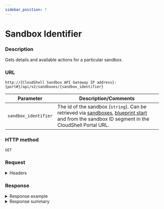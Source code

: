 ```yaml
---
sidebar_position: 7
---
```


# Sandbox Identifier

### Description

Gets details and available actions for a particular sandbox.

### URL

`http://{CloudShell Sandbox API Gateway IP address}:{port#}/api/v2/sandboxes/{sandbox_identifier}`

| Parameter | Description/Comments |
| --- | --- |
| `sandbox_identifier` | The id of the sandbox (`string`). Can be retrieved via [sandboxes](./sandboxes.md), [blueprint start](./blueprint-start.md) and from the sandbox ID segment in the CloudShell Portal URL. |

### HTTP method

`GET`

### Request

<details>
<summary>Headers</summary>

Example header format for the `sandbox identifier` method:

`Authorization: Basic <authorization token returned from the login method>`

`Content-Type: application/json`

</details>

### Response

<details>
<summary>Response example</summary>

The `sandbox identifier` method returns details about a particular sandbox (as opposed to multiple ones). The output includes details about the sandbox ID and the actions that can be performed on the sandbox:

```javascript
{
   "name":"Test Blprnt 2",
   "id":"994bd534-740a-45f5-851f-ff452f2a17a2",
   "blueprint id":"44ec66d1-4ac8-4e4b-a3e8-c733482ea176",
   "description":"",
   "start_time":"2017-01-01T10:30:00Z",
   "end_time":"2017-01-01T12:00:00Z",
   "state":"Ready",
   "setup_stage":"Provisioning",
   "type":"Sandbox",
   "components":[
      {
         "id":"82159835-2d95-46a9-95ec-9251963d203d",
         "name":"MyApp",
         "type":"Application",
         "component_type":"Generic App Model",
         "app_lifecycle":"undeployed",
         "_links":{
            "self":{
               "href":"/sandboxes/994bd534-740a-45f5-851f-ff452f2a17a2/components/82159835-2d95-46a9-95ec-9251963d203d",
               "method":"GET"
            }
         }
      }
   ],
   "parameters":[
      {
         "name":"Param1",
         "value":""
      },
      {
         "name":"Param2",
         "value":""
      }
   ],
   "permitted_users":[
      {
         "john.s",
         "emily.b",
         "lucas.w"
      }
   ],
   "_links":{
      "self":{
         "href":"/sandboxes/994bd534-740a-45f5-851f-ff452f2a17a2",
         "method":"GET",
      },
      "components":{
         "href":"/sandboxes/994bd534-740a-45f5-851f-ff452f2a17a2/components",
         "method":"GET"
      },
      "output":{
         "href":"/sandboxes/994bd534-740a-45f5-851f-ff452f2a17a2/output",
         "method":"GET"
      },
      "stop":{
         "href":"/sandboxes/994bd534-740a-45f5-851f-ff452f2a17a2/stop",
         "method":"POST",
      },
      "all":{
         "href":"/sandboxes",
         "method":"GET",
      },
      "blueprint":{
         "href":"/blueprints/44ec66d1-4ac8-4e4b-a3e8-c733482ea176",
         "method":"GET"
      }
   }
}
```
</details>

<details>
<summary>Response summary</summary>

The response output properties of the `sandbox identifier` method are described in the following table.

| Property | Sub Property | Description/Comments |
| --- | --- | --- |
| `name` |   | The name of the sandbox. `(string)` |
| `id` |   | The ID of the sandbox. `(string)` |
| `blueprint_id` |   | The ID of the blueprint on which the sandbox is based. |
| `description` |   | A description of the sandbox `(string)` |
| `start_time` |   | The time when the sandbox started `(string)` |
| `end_time` |   | the time when the sandbox ended or is expected to end `(string)` |
| `state` |   | The current state of the sandbox. Possible values: Pending, Setup, Ready, Teardown, Error, Ended. `(string)` |
| `setup_stage` |   | (If the sandbox includes orchestration scripts) The current setup stage of the sandbox. Possible values: Provisioning, Connectivity, Configuration, Ended, None. `(string)` |
| `type` |   | The sandbox type ("Sandbox"). `(string)` |
| `components` |   | The resource model of the sandbox. `(array)` |
|   | `name` | The name of the component. `(string)` |
|   | `type` | The component ("resource", "application", or "service"). `(string)` |
|   | `component_type` | The resource model. `(string)` |
|   | `app_lifecycle` | (Available for App components) The current state of the App ("undeployed"/"deployed"). `(string)` |
|   | `_links` | The actions that can be performed on the sandbox component (Get component details). |
| `parameters` |   | Any published input parameters defined for the sandbox's blueprint and the blueprint's resources. |
|   | `name` | The parameter name `(string)` |
|   | `value` | The parameter value `(string)` |
| `permitted_users` |   | Sandbox's permitted users list. Specify as a comma-separated list of the CloudShell user names. |
| `_links` |   | The actions that can be performed on the sandbox in the user's domain: |
|   | `self` | Provides a link to get the details for the sandbox via a `GET` request. |
|   | `components` | Provides a link to get all components in the sandbox via a `GET` request. |
|   | `output` | Provides a link to get all messages printed to the Output console via a `GET` request. |
|   | `stop` | Provides a link to stop the sandbox via a `POST` request. |
|   | `all` | Provides a link to get all available sandboxes according to the user's domain, via a `GET` request. |
|   | `blueprint` | Provides a link to get the details of the sandbox's blueprint via a `GET` request. |

</details>